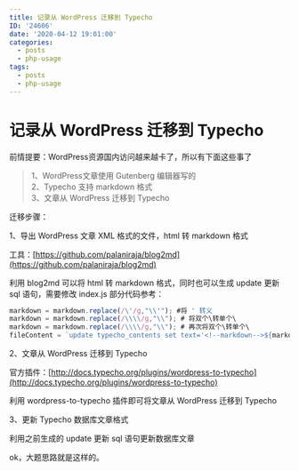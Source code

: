 ```yaml
---
title: 记录从 WordPress 迁移到 Typecho
ID: '24606'
date: '2020-04-12 19:01:00'
categories:
  - posts
  - php-usage
tags:
  - posts
  - php-usage
---
```


# 记录从 WordPress 迁移到 Typecho

前情提要：WordPress资源国内访问越来越卡了，所以有下面这些事了

> 1、WordPress文章使用 Gutenberg 编辑器写的  
> 2、Typecho 支持 markdown 格式  
> 3、文章从 WordPress 迁移到 Typecho

迁移步骤：

1、导出 WordPress 文章 XML 格式的文件，html 转 markdown 格式

工具：[https://github.com/palaniraja/blog2md](https://github.com/palaniraja/blog2md)

利用 blog2md 可以将 html 转 markdown 格式，同时也可以生成 update 更新 sql 语句，需要修改 index.js 部分代码参考：

``` js 
markdown = markdown.replace(/\'/g,"\\'"); #将 ' 转义
markdown = markdown.replace(/\\\\/g,"\\"); # 将双个\转单个\
markdown = markdown.replace(/\\\\/g,"\\"); # 再次将双个\转单个\
fileContent = `update typecho_contents set text='<!--markdown-->${markdown}' where cid=${post["wp:post_id"]};\n` # 生成兼容 Typecho 的 markdown 格式
```

2、文章从 WordPress 迁移到 Typecho

官方插件：[http://docs.typecho.org/plugins/wordpress-to-typecho](http://docs.typecho.org/plugins/wordpress-to-typecho)

利用 wordpress-to-typecho 插件即可将文章从 WordPress 迁移到 Typecho

3、更新 Typecho 数据库文章格式

利用之前生成的 update 更新 sql 语句更新数据库文章

ok，大题思路就是这样的。
 
 
 
